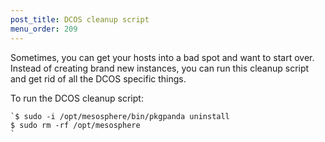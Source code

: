 ```yaml
---
post_title: DCOS cleanup script
menu_order: 209
---
```

Sometimes, you can get your hosts into a bad spot and want to start over. Instead of creating brand new instances, you can run this cleanup script and get rid of all the DCOS specific things.

To run the DCOS cleanup script:

    `$ sudo -i /opt/mesosphere/bin/pkgpanda uninstall
    $ sudo rm -rf /opt/mesosphere
    `